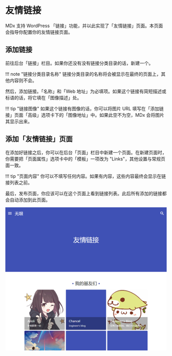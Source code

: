 # 友情链接

MDx 支持 WordPress 「链接」功能，并以此实现了「友情链接」页面。本页面会指导你配置你的友情链接页面。

## 添加链接

前往后台「链接」栏目。如果你还没有没有链接分类目录的话，新建一个。

!!! note "链接分类目录名称"
    链接分类目录的名称将会被显示在最终的页面上，其他内容则不会。

然后，添加链接。「名称」和「Web 地址」为必填项。如果这个链接有简短描述或标语的话，将它填在「图像描述」处。

!!! tip "链接图像"
    如果这个链接有图像的话，你可以将图片 URL 填写在「添加链接」页面「高级」选项卡下的「图像地址」中。如果此空不为空，MDx 会将图片其显示出来。

## 添加「友情链接」页面

在添加好链接之后，你可以在后台「页面」栏目中新建一个页面。在新建页面时，你需要把「页面属性」选项卡中的「模板」一项改为 "Links"，其他设置与常规页面一致。

!!! tip "页面内容"
    你可以不填写任何内容。如果有内容，这些内容最终会显示在链接列表之前。

最后，发布页面，你应该可以在这个页面上看到链接列表。此后所有添加的链接都会自动添加到此页面。

![Link list](../img/links.jpg)
